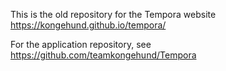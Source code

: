 This is the old repository for the Tempora website https://kongehund.github.io/tempora/

For the application repository, see https://github.com/teamkongehund/Tempora
